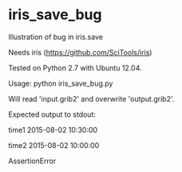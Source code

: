 # iris_save_bug
Illustration of bug in iris.save

Needs iris (https://github.com/SciTools/iris)

Tested on Python 2.7 with Ubuntu 12.04.

Usage:
python iris_save_bug.py

Will read 'input.grib2' and overwrite 'output.grib2'.

Expected output to stdout:

time1 2015-08-02 10:30:00

time2 2015-08-02 10:00:00

AssertionError
